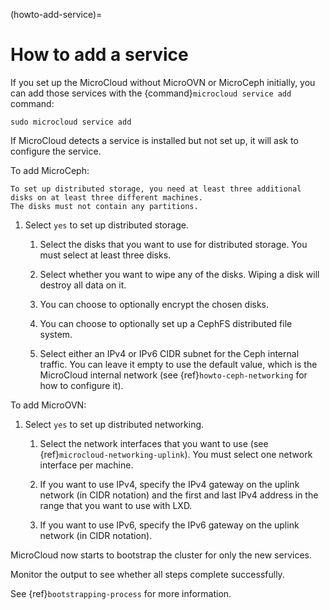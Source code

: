 (howto-add-service)=
# How to add a service

If you set up the MicroCloud without MicroOVN or MicroCeph initially, you can add those services with the {command}`microcloud service add` command:

    sudo microcloud service add

If MicroCloud detects a service is installed but not set up, it will ask to configure the service.

To add MicroCeph:

   ```{note}
   To set up distributed storage, you need at least three additional disks on at least three different machines.
   The disks must not contain any partitions.
   ```

1. Select `yes` to set up distributed storage.

   1. Select the disks that you want to use for distributed storage.
      You must select at least three disks.

   1. Select whether you want to wipe any of the disks.
      Wiping a disk will destroy all data on it.

   1. You can choose to optionally encrypt the chosen disks.

   1. You can choose to optionally set up a CephFS distributed file system.

   1. Select either an IPv4 or IPv6 CIDR subnet for the Ceph internal traffic. You can leave it empty to use the default value, which is the MicroCloud internal network (see {ref}`howto-ceph-networking` for how to configure it).

To add MicroOVN:

1. Select `yes` to set up distributed networking.

   1. Select the network interfaces that you want to use (see {ref}`microcloud-networking-uplink`).
      You must select one network interface per machine.

   1. If you want to use IPv4, specify the IPv4 gateway on the uplink network (in CIDR notation) and the first and last IPv4 address in the range that you want to use with LXD.

   1. If you want to use IPv6, specify the IPv6 gateway on the uplink network (in CIDR notation).

MicroCloud now starts to bootstrap the cluster for only the new services.

Monitor the output to see whether all steps complete successfully.

See {ref}`bootstrapping-process` for more information.
